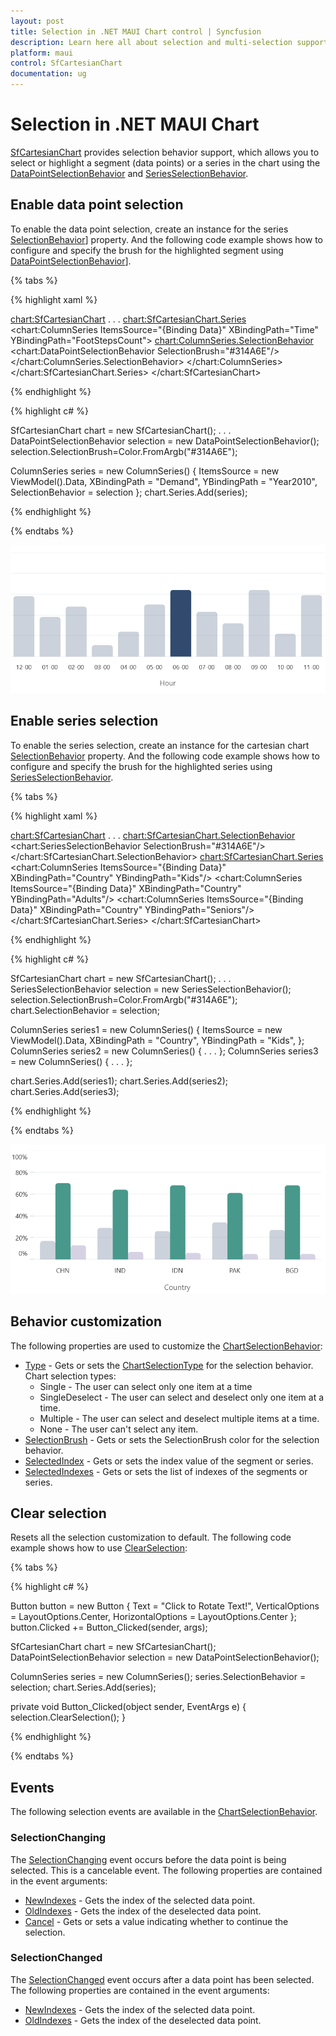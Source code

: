 ```yaml
---
layout: post
title: Selection in .NET MAUI Chart control | Syncfusion
description: Learn here all about selection and multi-selection support in Syncfusion .NET MAUI Chart (SfCartesianChart) control.
platform: maui
control: SfCartesianChart
documentation: ug
---
```


# Selection in .NET MAUI Chart

[SfCartesianChart]() provides selection behavior support, which allows you to select or highlight a segment (data points) or a series in the chart using the [DataPointSelectionBehavior]() and [SeriesSelectionBehavior]().

## Enable data point selection

To enable the data point selection, create an instance for the series [SelectionBehavior]()] property. And the following code example shows how to configure and specify the brush for the highlighted segment using [DataPointSelectionBehavior]()].

{% tabs %}

{% highlight xaml %}

<chart:SfCartesianChart>
. . .
    <chart:SfCartesianChart.Series>
        <chart:ColumnSeries ItemsSource="{Binding Data}" 
                        XBindingPath="Time"
                        YBindingPath="FootStepsCount">
                <chart:ColumnSeries.SelectionBehavior>
                        <chart:DataPointSelectionBehavior SelectionBrush="#314A6E"/>
                </chart:ColumnSeries.SelectionBehavior>
        </chart:ColumnSeries>
    </chart:SfCartesianChart.Series>
</chart:SfCartesianChart>

{% endhighlight %}

{% highlight c# %}

SfCartesianChart chart = new SfCartesianChart();
. . .
DataPointSelectionBehavior selection = new DataPointSelectionBehavior();
selection.SelectionBrush=Color.FromArgb("#314A6E");

ColumnSeries series = new ColumnSeries()
{
    ItemsSource = new ViewModel().Data,
    XBindingPath = "Demand",
    YBindingPath = "Year2010",
    SelectionBehavior = selection
};
chart.Series.Add(series);

{% endhighlight %}

{% endtabs %}

![Segment selection support in MAUI SfCartesianChart](Selection_images/maui_cartesianchart_segment_selection.PNG)

## Enable series selection

To enable the series selection, create an instance for the cartesian chart [SelectionBehavior]() property. And the following code example shows how to configure and specify the brush for the highlighted series using [SeriesSelectionBehavior]().

{% tabs %}

{% highlight xaml %}

<chart:SfCartesianChart>
. . .
    <chart:SfCartesianChart.SelectionBehavior>
        <chart:SeriesSelectionBehavior SelectionBrush="#314A6E"/>
    </chart:SfCartesianChart.SelectionBehavior>
    <chart:SfCartesianChart.Series>
        <chart:ColumnSeries ItemsSource="{Binding Data}" 
                        XBindingPath="Country"
                        YBindingPath="Kids"/>
        <chart:ColumnSeries ItemsSource="{Binding Data}" 
                        XBindingPath="Country"
                        YBindingPath="Adults"/>
        <chart:ColumnSeries ItemsSource="{Binding Data}" 
                        XBindingPath="Country"
                        YBindingPath="Seniors"/>
    </chart:SfCartesianChart.Series>
</chart:SfCartesianChart>

{% endhighlight %}

{% highlight c# %}

SfCartesianChart chart = new SfCartesianChart();
. . .
SeriesSelectionBehavior selection = new SeriesSelectionBehavior();
selection.SelectionBrush=Color.FromArgb("#314A6E");
chart.SelectionBehavior = selection;

ColumnSeries series1 = new ColumnSeries()
{
    ItemsSource = new ViewModel().Data,
    XBindingPath = "Country",
    YBindingPath = "Kids",
};
ColumnSeries series2 = new ColumnSeries()
{ . . . };
ColumnSeries series3 = new ColumnSeries()
{ . . . };

chart.Series.Add(series1);
chart.Series.Add(series2);
chart.Series.Add(series3);

{% endhighlight %}

{% endtabs %}

![Series Selection support in MAUI SfCartesianChart](Selection_images/maui_cartesianchart_series_selection.PNG)

## Behavior customization 

The following properties are used to customize the [ChartSelectionBehavior]():

* [Type]() - Gets or sets the [ChartSelectionType]() for the selection behavior.     
Chart selection types:
    * Single - The user can select only one item at a time
    * SingleDeselect - The user can select and deselect only one item at a time.
    * Multiple - The user can select and deselect multiple items at a time.
    * None - The user can't select any item.
* [SelectionBrush]() - Gets or sets the SelectionBrush color for the selection behavior.
* [SelectedIndex]() - Gets or sets the index value of the segment or series.
* [SelectedIndexes]() - Gets or sets the list of indexes of the segments or series.

## Clear selection

Resets all the selection customization to default. The following code example shows how to use [ClearSelection]():

{% tabs %}

{% highlight c# %}

Button button = new Button
{
    Text = "Click to Rotate Text!",
    VerticalOptions = LayoutOptions.Center,
    HorizontalOptions = LayoutOptions.Center
};
button.Clicked += Button_Clicked(sender, args);

SfCartesianChart chart = new SfCartesianChart();
DataPointSelectionBehavior selection = new DataPointSelectionBehavior();

ColumnSeries series = new ColumnSeries();
series.SelectionBehavior = selection;
chart.Series.Add(series);

private void Button_Clicked(object sender, EventArgs e)
{
    selection.ClearSelection();
}

{% endhighlight %}

{% endtabs %}

## Events

The following selection events are available in the [ChartSelectionBehavior]().

### SelectionChanging

The [SelectionChanging]() event occurs before the data point is being selected. This is a cancelable event. The following properties are contained in the event arguments:

* [NewIndexes]() - Gets the index of the selected data point.
* [OldIndexes]() - Gets the index of the deselected data point.
* [Cancel]() - Gets or sets a value indicating whether to continue the selection.

### SelectionChanged

The [SelectionChanged]() event occurs after a data point has been selected. The following properties are contained in the event arguments:

* [NewIndexes]() - Gets the index of the selected data point.
* [OldIndexes]() - Gets the index of the deselected data point.